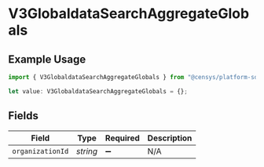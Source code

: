 # V3GlobaldataSearchAggregateGlobals

## Example Usage

```typescript
import { V3GlobaldataSearchAggregateGlobals } from "@censys/platform-sdk/models/operations";

let value: V3GlobaldataSearchAggregateGlobals = {};
```

## Fields

| Field              | Type               | Required           | Description        |
| ------------------ | ------------------ | ------------------ | ------------------ |
| `organizationId`   | *string*           | :heavy_minus_sign: | N/A                |